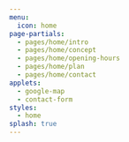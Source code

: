 ```yaml
---
menu:
  icon: home
page-partials:
  - pages/home/intro
  - pages/home/concept
  - pages/home/opening-hours
  - pages/home/plan
  - pages/home/contact
applets: 
  - google-map
  - contact-form
styles:
  - home
splash: true
---
```

